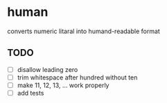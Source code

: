 # human
converts numeric litaral into humand-readable format

## TODO
- [ ] disallow leading zero
- [ ] trim whitespace after hundred without ten
- [ ] make 11, 12, 13, ... work properly
- [ ] add tests
